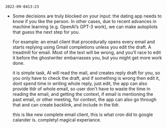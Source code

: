 ```
2022-09-0413:23
```
- Some decisions are truly blocked on your input: the dating app needs to know if you like the person. In other cases, due to recent advances in machine learning (e.g. OpenAI’s GPT-3 work), we can make autopilots that guess the next step for you.

	For example: an email client that procedurally opens every email and starts replying using Gmail completions unless you edit the draft. A treadmill for email. Most of the text will be wrong, and you’ll race to edit it before the ghostwriter embarrasses you, but you might get more work done.
	
	it is simple task, AI will read the mail, and creates reply draft for you, so you only have to check the draft, and if something is wrong then edit it,  dont spend time in writing whole reply, just edit,  the app can also provide tldr of whole email, so user don't have to waste the time in reading the email, and getting the context, 
	if email is mentioning the past email, or other meeting, for context, the app can also go through that and can create backlink, and include in the tldr.
	
	this is like new complete email client, this is what cron did to google calander is. completyl magical experiance.
